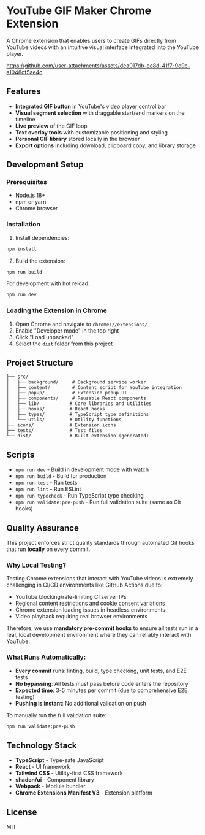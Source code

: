 # YouTube GIF Maker Chrome Extension

A Chrome extension that enables users to create GIFs directly from YouTube videos with an intuitive visual interface integrated into the YouTube player.

https://github.com/user-attachments/assets/dea017db-ec8d-41f7-9e9c-a1048cf5ae4c

## Features

- **Integrated GIF button** in YouTube's video player control bar
- **Visual segment selection** with draggable start/end markers on the timeline
- **Live preview** of the GIF loop
- **Text overlay tools** with customizable positioning and styling
- **Personal GIF library** stored locally in the browser
- **Export options** including download, clipboard copy, and library storage

## Development Setup

### Prerequisites

- Node.js 18+
- npm or yarn
- Chrome browser

### Installation

1. Install dependencies:

```bash
npm install
```

2. Build the extension:

```bash
npm run build
```

For development with hot reload:

```bash
npm run dev
```

### Loading the Extension in Chrome

1. Open Chrome and navigate to `chrome://extensions/`
2. Enable "Developer mode" in the top right
3. Click "Load unpacked"
4. Select the `dist` folder from this project

## Project Structure

```
├── src/
│   ├── background/     # Background service worker
│   ├── content/        # Content script for YouTube integration
│   ├── popup/          # Extension popup UI
│   ├── components/     # Reusable React components
│   ├── lib/           # Core libraries and utilities
│   ├── hooks/         # React hooks
│   ├── types/         # TypeScript type definitions
│   └── utils/         # Utility functions
├── icons/             # Extension icons
├── tests/             # Test files
└── dist/              # Built extension (generated)
```

## Scripts

- `npm run dev` - Build in development mode with watch
- `npm run build` - Build for production
- `npm run test` - Run tests
- `npm run lint` - Run ESLint
- `npm run typecheck` - Run TypeScript type checking
- `npm run validate:pre-push` - Run full validation suite (same as Git hooks)

## Quality Assurance

This project enforces strict quality standards through automated Git hooks that run **locally** on every commit.

### Why Local Testing?

Testing Chrome extensions that interact with YouTube videos is extremely challenging in CI/CD environments like GitHub Actions due to:

- YouTube blocking/rate-limiting CI server IPs
- Regional content restrictions and cookie consent variations
- Chrome extension loading issues in headless environments
- Video playback requiring real browser environments

Therefore, we use **mandatory pre-commit hooks** to ensure all tests run in a real, local development environment where they can reliably interact with YouTube.

### What Runs Automatically:

- **Every commit** runs: linting, build, type checking, unit tests, and E2E tests
- **No bypassing**: All tests must pass before code enters the repository
- **Expected time**: 3-5 minutes per commit (due to comprehensive E2E testing)
- **Pushing is instant**: No additional validation on push

To manually run the full validation suite:

```bash
npm run validate:pre-push
```

## Technology Stack

- **TypeScript** - Type-safe JavaScript
- **React** - UI framework
- **Tailwind CSS** - Utility-first CSS framework
- **shadcn/ui** - Component library
- **Webpack** - Module bundler
- **Chrome Extensions Manifest V3** - Extension platform

## License

MIT
